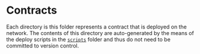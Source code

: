 # Contracts

Each directory is this folder represents a contract that is deployed on the network. The contents of this directory are auto-generated by the means of the deploy scripts in the [`scripts`](../../../../scripts/) folder and thus do not need to be committed to version control.
